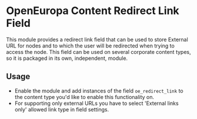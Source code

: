 # OpenEuropa Content Redirect Link Field

This module provides a redirect link field that can be used to store External URL for nodes and to which the user will be redirected when trying to access the node.
This field can be used on several corporate content types, so it is packaged in its own, independent, module.

## Usage

* Enable the module and add instances of the field `oe_redirect_link` to the content type you'd like to enable this functionality on.
* For supporting only external URLs you have to select 'External links only' allowed link type in field settings.
